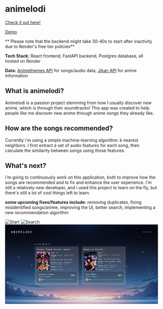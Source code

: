 # animelodi

[Check it out here!](https://animelodi.onrender.com/)

[Demo](https://youtu.be/pDGi5Ey-FPY)

** Please note that the backend might take 30-40s to start after inactivity due to Render's free tier policies**

**Tech Stack:** React frontend, FastAPI backend, Postgres database, all hosted on Render

**Data:** [Animethemes API](https://api-docs.animethemes.moe/) for songs/audio data, [Jikan API](https://jikan.moe/) for anime information

## What is animelodi?
Animelodi is a passion project stemming from how I usually discover new anime, which is through their soundtracks! This app was created to help people like me discover new anime through anime songs they already like.

## How are the songs recommended?
Currently i'm using a simple machine-learning algorithm: k nearest neighbors. I first extract a set of audio features for each song, then calculate the 
similarity between songs using those features.

## What's next?
i'm going to continuously work on this application, both to improve how the songs are recommended and to fix and enhance the user experience. i'm still a relatively new
developer, and i used this project to learn on the fly, but there's still a lot of cool 
things left to learn.

**some upcoming fixes/features include:** removing duplicates, fixing misidentified songs/anime, improving the UI,
better search, implementing a new recommendation algorithm

![Start](/images/image.png)
![Search](/images/image-1.png)
![Recs](/images/image-2.png)

